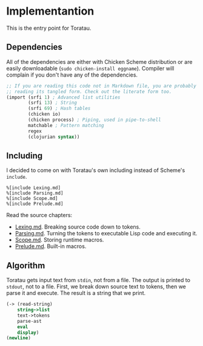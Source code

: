 # Implementantion

This is the entry point for Toratau.

## Dependencies

All of the dependencies are either with Chicken Scheme distribution or are easily downloadable (`sudo chicken-install eggname`). Compiler will complain if you don't have any of the dependencies.

```scheme
;; If you are reading this code not in Markdown file, you are probably
;; reading its tangled form. Check out the literate form too.
(import (srfi 1) ; Advanced list utilities
        (srfi 13) ; String
        (srfi 69) ; Hash tables
        (chicken io)
        (chicken process) ; Piping, used in pipe-to-shell
        matchable ; Pattern matching
        regex
        (clojurian syntax))
```

## Including

I decided to come on with Toratau's own including instead of Scheme's `include`.

    %[include Lexing.md]
    %[include Parsing.md]
    %[include Scope.md]
    %[include Prelude.md]

Read the source chapters:

- [Lexing.md](Lexing.md). Breaking source code down to tokens.
- [Parsing.md](Parsing.md). Turning the tokens to executable Lisp code and executing it.
- [Scope.md](Scope.md). Storing runtime macros.
- [Prelude.md](Prelude.md). Built-in macros.


## Algorithm

Toratau gets input text from `stdin`, not from a file. The output is printed to `stdout`, not to a file. First, we break down source text to tokens, then we parse it and execute. The result is a string that we print.

```scheme
(-> (read-string)
    string->list
    text->tokens
    parse-ast
    eval
    display)
(newline)
```

